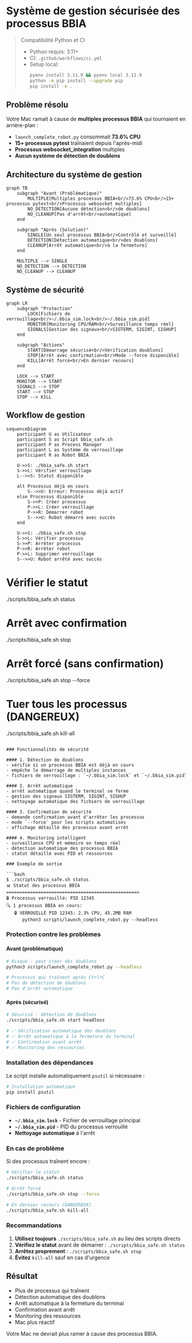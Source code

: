 # Système de gestion sécurisée des processus BBIA

> Compatibilité Python et CI
>
> - Python requis: 3.11+
> - CI: `.github/workflows/ci.yml`
> - Setup local:
>   ```bash
>   pyenv install 3.11.9 && pyenv local 3.11.9
>   python -m pip install --upgrade pip
>   pip install -e .
>   ```

## Problème résolu

Votre Mac ramait à cause de **multiples processus BBIA** qui tournaient en arrière-plan :
- `launch_complete_robot.py` consommait **73.6% CPU**
- **15+ processus pytest** traînaient depuis l'après-midi
- **Processus websocket_integration** multiples
- **Aucun système de détection de doublons**

## Architecture du système de gestion

```mermaid
graph TB
    subgraph "Avant (Problématique)"
        MULTIPLE[Multiples processus BBIA<br/>73.6% CPU<br/>15+ processus pytest<br/>Processus websocket multiples]
        NO_DETECTION[Aucune détection<br/>de doublons]
        NO_CLEANUP[Pas d'arrêt<br/>automatique]
    end

    subgraph "Après (Solution)"
        SINGLE[Un seul processus BBIA<br/>Contrôlé et surveillé]
        DETECTION[Détection automatique<br/>des doublons]
        CLEANUP[Arrêt automatique<br/>à la fermeture]
    end

    MULTIPLE --> SINGLE
    NO_DETECTION --> DETECTION
    NO_CLEANUP --> CLEANUP
```

## Système de sécurité

```mermaid
graph LR
    subgraph "Protection"
        LOCK[Fichiers de verrouillage<br/>~/.bbia_sim.lock<br/>~/.bbia_sim.pid]
        MONITOR[Monitoring CPU/RAM<br/>Surveillance temps réel]
        SIGNALS[Gestion des signaux<br/>SIGTERM, SIGINT, SIGHUP]
    end

    subgraph "Actions"
        START[Démarrage sécurisé<br/>Vérification doublons]
        STOP[Arrêt avec confirmation<br/>Mode --force disponible]
        KILL[Arrêt forcé<br/>En dernier recours]
    end

    LOCK --> START
    MONITOR --> START
    SIGNALS --> STOP
    START --> STOP
    STOP --> KILL
```

## Workflow de gestion

```mermaid
sequenceDiagram
    participant U as Utilisateur
    participant S as Script bbia_safe.sh
    participant P as Process Manager
    participant L as Système de verrouillage
    participant R as Robot BBIA

    U->>S: ./bbia_safe.sh start
    S->>L: Vérifier verrouillage
    L-->>S: Statut disponible

    alt Processus déjà en cours
        S-->>U: Erreur: Processus déjà actif
    else Processus disponible
        S->>P: Créer processus
        P->>L: Créer verrouillage
        P->>R: Démarrer robot
        S-->>U: Robot démarré avec succès
    end

    U->>S: ./bbia_safe.sh stop
    S->>L: Vérifier processus
    S->>P: Arrêter processus
    P->>R: Arrêter robot
    P->>L: Supprimer verrouillage
    S-->>U: Robot arrêté avec succès
```

# Vérifier le statut
./scripts/bbia_safe.sh status

# Arrêt avec confirmation
./scripts/bbia_safe.sh stop

# Arrêt forcé (sans confirmation)
./scripts/bbia_safe.sh stop --force

# Tuer tous les processus (DANGEREUX)
./scripts/bbia_safe.sh kill-all
```

### Fonctionnalités de sécurité

#### 1. Détection de doublons
- vérifie si un processus BBIA est déjà en cours
- empêche le démarrage de multiples instances
- fichiers de verrouillage : `~/.bbia_sim.lock` et `~/.bbia_sim.pid`

#### 2. Arrêt automatique
- arrêt automatique quand le terminal se ferme
- gestion des signaux SIGTERM, SIGINT, SIGHUP
- nettoyage automatique des fichiers de verrouillage

#### 3. Confirmation de sécurité
- demande confirmation avant d'arrêter les processus
- mode `--force` pour les scripts automatisés
- affichage détaillé des processus avant arrêt

#### 4. Monitoring intelligent
- surveillance CPU et mémoire en temps réel
- détection automatique des processus BBIA
- statut détaillé avec PID et ressources

### Exemple de sortie

```bash
$ ./scripts/bbia_safe.sh status
📊 Statut des processus BBIA
==================================================
🔒 Processus verrouillé: PID 12345
🔍 1 processus BBIA en cours:
   🔒 VERROUILLÉ PID 12345: 2.3% CPU, 45.2MB RAM
      python3 scripts/launch_complete_robot.py --headless
```

### Protection contre les problèmes

#### Avant (problématique)
```bash
# Risqué - peut créer des doublons
python3 scripts/launch_complete_robot.py --headless

# Processus qui traînent après Ctrl+C
# Pas de détection de doublons
# Pas d'arrêt automatique
```

#### Après (sécurisé)
```bash
# Sécurisé - détection de doublons
./scripts/bbia_safe.sh start headless

# ✅ Vérification automatique des doublons
# ✅ Arrêt automatique à la fermeture du terminal
# ✅ Confirmation avant arrêt
# ✅ Monitoring des ressources
```

### Installation des dépendances

Le script installe automatiquement `psutil` si nécessaire :

```bash
# Installation automatique
pip install psutil
```

### Fichiers de configuration

- **`~/.bbia_sim.lock`** - Fichier de verrouillage principal
- **`~/.bbia_sim.pid`** - PID du processus verrouillé
- **Nettoyage automatique** à l'arrêt

### En cas de problème

Si des processus traînent encore :

```bash
# Vérifier le statut
./scripts/bbia_safe.sh status

# Arrêt forcé
./scripts/bbia_safe.sh stop --force

# En dernier recours (DANGEREUX)
./scripts/bbia_safe.sh kill-all
```

### Recommandations

1. **Utilisez toujours** `./scripts/bbia_safe.sh` au lieu des scripts directs
2. **Vérifiez le statut** avant de démarrer : `./scripts/bbia_safe.sh status`
3. **Arrêtez proprement** : `./scripts/bbia_safe.sh stop`
4. **Évitez** `kill-all` sauf en cas d'urgence

## Résultat

- Plus de processus qui traînent
- Détection automatique des doublons
- Arrêt automatique à la fermeture du terminal
- Confirmation avant arrêt
- Monitoring des ressources
- Mac plus réactif

Votre Mac ne devrait plus ramer à cause des processus BBIA.
